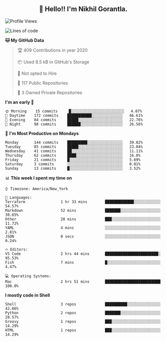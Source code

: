 <h2 align="center">👋 Hello!! I'm Nikhil Gorantla.</h2>

<!--START_SECTION:waka-->
![Profile Views](http://img.shields.io/badge/Profile%20Views-34-blue)

![Lines of code](https://img.shields.io/badge/From%20Hello%20World%20I've%20written-7.6%20million%20Lines%20of%20code-blue)

**🐱 My GitHub Data** 

> 🏆 409 Contributions in year 2020
 > 
> 📦 Used 8.5 kB in GitHub's Storage 
 > 
> 🚫 Not opted to Hire
 > 
> 📜 117 Public Repositories 
 > 
> 🔑 3 Owned Private Repositories 

**I'm an early 🐤** 

```text
🌞 Morning    15 commits     █░░░░░░░░░░░░░░░░░░░░░░░░   4.07% 
🌆 Daytime    172 commits    ███████████░░░░░░░░░░░░░░   46.61% 
🌃 Evening    84 commits     █████░░░░░░░░░░░░░░░░░░░░   22.76% 
🌙 Night      98 commits     ██████░░░░░░░░░░░░░░░░░░░   26.56%

```
📅 **I'm Most Productive on Mondays** 

```text
Monday       144 commits    █████████░░░░░░░░░░░░░░░░   39.02% 
Tuesday      85 commits     █████░░░░░░░░░░░░░░░░░░░░   23.04% 
Wednesday    41 commits     ██░░░░░░░░░░░░░░░░░░░░░░░   11.11% 
Thursday     62 commits     ████░░░░░░░░░░░░░░░░░░░░░   16.8% 
Friday       21 commits     █░░░░░░░░░░░░░░░░░░░░░░░░   5.69% 
Saturday     3 commits      ░░░░░░░░░░░░░░░░░░░░░░░░░   0.81% 
Sunday       13 commits     █░░░░░░░░░░░░░░░░░░░░░░░░   3.52%

```


📊 **This week I spent my time on** 

```text
⌚︎ Timezone: America/New_York

💬 Languages: 
Terraform                1 hr 33 mins        █████████████░░░░░░░░░░░░   54.57% 
Markdown                 52 mins             ███████░░░░░░░░░░░░░░░░░░   30.65% 
Other                    20 mins             ███░░░░░░░░░░░░░░░░░░░░░░   11.72% 
YAML                     4 mins              ░░░░░░░░░░░░░░░░░░░░░░░░░   2.81% 
JSON                     0 secs              ░░░░░░░░░░░░░░░░░░░░░░░░░   0.24%

🔥 Editors: 
VS Code                  2 hrs 44 mins       ████████████████████████░   95.53% 
Fish                     7 mins              █░░░░░░░░░░░░░░░░░░░░░░░░   4.47%

💻 Operating Systems: 
Mac                      2 hrs 51 mins       █████████████████████████   100.0%

```

**I mostly code in Shell** 

```text
Shell                    3 repos             ██████████░░░░░░░░░░░░░░░   42.86% 
Python                   2 repos             ███████░░░░░░░░░░░░░░░░░░   28.57% 
Groovy                   1 repos             ███░░░░░░░░░░░░░░░░░░░░░░   14.29% 
HTML                     1 repos             ███░░░░░░░░░░░░░░░░░░░░░░   14.29%

```



<!--END_SECTION:waka-->
